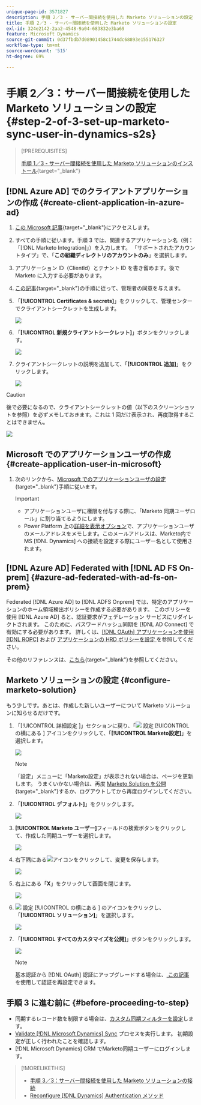 ```yaml
---
unique-page-id: 3571827
description: 手順 2／3 - サーバー間接続を使用した Marketo ソリューションの設定 - Marketo ドキュメント - 製品ドキュメント
title: 手順 2／3 - サーバー間接続を使用した Marketo ソリューションの設定
exl-id: 324e2142-2aa2-4548-9a04-683832e3ba69
feature: Microsoft Dynamics
source-git-commit: 0d37fbdb7d08901458c1744dc68893e155176327
workflow-type: tm+mt
source-wordcount: '515'
ht-degree: 69%

---
```


# 手順 2／3：サーバー間接続を使用した Marketo ソリューションの設定 {#step-2-of-3-set-up-marketo-sync-user-in-dynamics-s2s}

>[!PREREQUISITES]
>
>[手順 1／3 - サーバー間接続を使用した Marketo ソリューションのインストール](/help/marketo/product-docs/crm-sync/microsoft-dynamics-sync/sync-setup/microsoft-dynamics-365-with-s2s-connection/step-1-of-3-install.md){target="_blank"}

## [!DNL Azure AD] でのクライアントアプリケーションの作成 {#create-client-application-in-azure-ad}

1. [この Microsoft 記事](https://docs.microsoft.com/ja-jp/powerapps/developer/common-data-service/walkthrough-register-app-azure-active-directory#create-an-application-registration){target="_blank"}にアクセスします。

1. すべての手順に従います。手順 3 では、関連するアプリケーション名（例：「[!DNL Marketo Integration]」）を入力します。 「サポートされたアカウントタイプ」で、「**この組織ディレクトリのアカウントのみ**」を選択します。

1. アプリケーション ID（ClientId）とテナント ID を書き留めます。後で Marketo に入力する必要があります。

1. [この記事](/help/marketo/product-docs/crm-sync/microsoft-dynamics-sync/sync-setup/grant-consent-for-client-id-and-app-registration.md){target="_blank"}の手順に従って、管理者の同意を与えます。

1. 「**[!UICONTROL Certificates &amp; secrets]**」をクリックして、管理センターでクライアントシークレットを生成します。

   ![](assets/step-2-of-3-set-up-marketo-sync-user-in-dynamics-s2s-1.png)

1. 「**[!UICONTROL 新規クライアントシークレット]**」ボタンをクリックします。

   ![](assets/step-2-of-3-set-up-marketo-sync-user-in-dynamics-s2s-2.png)

1. クライアントシークレットの説明を追加して、「**[!UICONTROL 追加]**」をクリックします。

   ![](assets/step-2-of-3-set-up-marketo-sync-user-in-dynamics-s2s-3.png)

>[!CAUTION]
>
>後で必要になるので、クライアントシークレットの値（以下のスクリーンショットを参照）を必ずメモしておきます。これは 1 回だけ表示され、再度取得することはできません。

![](assets/step-2-of-3-set-up-marketo-sync-user-in-dynamics-s2s-4.png)

## Microsoft でのアプリケーションユーザの作成 {#create-application-user-in-microsoft}

1. 次のリンクから、[Microsoft でのアプリケーションユーザの設定](https://docs.microsoft.com/ja-jp/powerapps/developer/common-data-service/use-single-tenant-server-server-authentication#application-user-creation){target="_blank"}手順に従います。

   >[!IMPORTANT]
   >
   >* アプリケーションユーザに権限を付与する際に、「Marketo 同期ユーザロール」に割り当てるようにします。
   >* Power Platform 上の[詳細を表示オプション](https://docs.microsoft.com/ja-jp/power-platform/admin/manage-application-users#view-or-edit-the-details-of-an-application-user)で、アプリケーションユーザのメールアドレスをメモします。このメールアドレスは、Marketo内で MS [!DNL Dynamics] への接続を設定する際にユーザー名として使用されます。

## [!DNL Azure AD] Federated with [!DNL AD FS On-prem] {#azure-ad-federated-with-ad-fs-on-prem}

Federated [!DNL Azure AD] to [!DNL ADFS Onprem] では、特定のアプリケーションのホーム領域検出ポリシーを作成する必要があります。 このポリシーを使用 [!DNL Azure AD] ると、認証要求がフェデレーション サービスにリダイレクトされます。 このために、パスワードハッシュ同期を [!DNL AD Connect] で有効にする必要があります。 詳しくは、[[!DNL OAuth]  アプリケーションを使用  [!DNL ROPC]](https://docs.microsoft.com/ja-jp/azure/active-directory/develop/v2-oauth-ropc) および [ アプリケーションの HRD ポリシーを設定 ](https://docs.microsoft.com/ja-jp/azure/active-directory/manage-apps/configure-authentication-for-federated-users-portal#example-set-an-hrd-policy-for-an-application) を参照してください。

その他のリファレンスは、[こちら](https://docs.microsoft.com/ja-jp/azure/active-directory/reports-monitoring/concept-all-sign-ins#:~:text=%E5%AF%BE%E8%A9%B1%E5%9E%8B%E3%83%A6%E3%83%BC%E3%82%B6%E3%83%BC%20%E3%82%B5%E3%82%A4%E3%83%B3%E3%82%A4%E3%83%B3%E3%81%AF%E3%80%81%E3%83%A6%E3%83%BC%E3%82%B6%E3%83%BC%E3%81%8C%20Azure%20AD%20%E3%81%AB%E8%AA%8D%E8%A8%BC%E8%A6%81%E7%B4%A0%E3%82%92%E6%8F%90%E4%BE%9B%E3%81%99%E3%82%8B%E3%81%8B%E3%80%81Azure%20AD%20%E3%81%BE%E3%81%9F%E3%81%AF%E3%83%98%E3%83%AB%E3%83%91%E3%83%BC%20%E3%82%A2%E3%83%97%E3%83%AA%20%28Microsoft%20Authenticator%20%E3%82%A2%E3%83%97%E3%83%AA%E3%81%AA%E3%81%A9%29%20%E3%81%A8%E7%9B%B4%E6%8E%A5%E3%82%84%E3%82%8A%E5%8F%96%E3%82%8A%E3%81%99%E3%82%8B%E3%82%B5%E3%82%A4%E3%83%B3%E3%82%A4%E3%83%B3%E3%81%A7%E3%81%99%E3%80%82&text=%E3%81%93%E3%81%AE%E3%83%AD%E3%82%B0%E3%81%AB%E3%81%AF%E3%80%81Azure%20AD%20%E3%81%A8%E9%80%A3%E6%90%BA%E3%81%97%E3%81%A6%E3%81%84%E3%82%8B%20ID%20%E3%83%97%E3%83%AD%E3%83%90%E3%82%A4%E3%83%80%E3%83%BC%E3%81%AB%E3%82%88%E3%82%8B%E3%83%95%E3%82%A7%E3%83%87%E3%83%AC%E3%83%BC%E3%82%B7%E3%83%A7%E3%83%B3%20%E3%82%B5%E3%82%A4%E3%83%B3%E3%82%A4%E3%83%B3%E3%82%82%E5%90%AB%E3%81%BE%E3%82%8C%E3%81%BE%E3%81%99%E3%80%82){target="_blank"}を参照してください。

## Marketo ソリューションの設定 {#configure-marketo-solution}

もう少しです。あとは、作成した新しいユーザーについて Marketo ソルーションに知らせるだけです。

1. 「[!UICONTROL  詳細設定 ]」セクションに戻り、「![](assets/image2015-5-13-15-3a49-3a19.png) 設定 [!UICONTROL  の横にある ] アイコンをクリックして、「**[!UICONTROL Marketo設定]**」を選択します。

   ![](assets/fourteen.png)

   >[!NOTE]
   >
   >「設定」メニューに「Marketo設定」が表示されない場合は、ページを更新します。 うまくいかない場合は、再度 [Marketo Solution を公開](/help/marketo/product-docs/crm-sync/microsoft-dynamics-sync/sync-setup/microsoft-dynamics-365-with-s2s-connection/step-1-of-3-install.md){target="_blank"}するか、ログアウトしてから再度ログインしてください。

1. 「**[!UICONTROL デフォルト]**」をクリックします。

   ![](assets/fifteen.png)

1. **[!UICONTROL Marketo ユーザー]**&#x200B;フィールドの検索ボタンをクリックして、作成した同期ユーザーを選択します。

   ![](assets/sixteen.png)

1. 右下隅にある![](assets/image2015-3-13-15-3a10-3a11.png)アイコンをクリックして、変更を保存します。

   ![](assets/image2015-3-13-15-3a3-3a3.png)

1. 右上にある「**X**」をクリックして画面を閉じます。

   ![](assets/seventeen.png)

1. ![](assets/image2015-5-13-15-3a49-3a19-1.png) 設定 [!UICONTROL  の横にある ] のアイコンをクリックし、「**[!UICONTROL ソリューション]**」を選択します。

   ![](assets/eighteen.png)

1. 「**[!UICONTROL すべてのカスタマイズを公開]**」ボタンをクリックします。

   ![](assets/nineteen.png)

   >[!NOTE]
   >
   >基本認証から [!DNL OAuth] 認証にアップグレードする場合は、[ この記事 ](/help/marketo/product-docs/crm-sync/microsoft-dynamics-sync/sync-setup/reconfigure-dynamics-authentication-method.md) を使用して認証を再設定できます。

## 手順 3 に進む前に {#before-proceeding-to-step}

* 同期するレコード数を制限する場合は、[カスタム同期フィルターを設定](/help/marketo/product-docs/crm-sync/microsoft-dynamics-sync/create-a-custom-dynamics-sync-filter.md)します。
* [Validate [!DNL Microsoft Dynamics] Sync](/help/marketo/product-docs/crm-sync/microsoft-dynamics-sync/sync-setup/validate-microsoft-dynamics-sync.md) プロセスを実行します。 初期設定が正しく行われたことを確認します。
* [!DNL Microsoft Dynamics] CRM でMarketo同期ユーザーにログインします。

>[!MORELIKETHIS]
>
>* [手順 3／3：サーバー間接続を使用した Marketo ソリューションの接続](/help/marketo/product-docs/crm-sync/microsoft-dynamics-sync/sync-setup/microsoft-dynamics-365-with-s2s-connection/step-3-of-3-connect.md)
>* [Reconfigure [!DNL Dynamics] Authentication メソッド ](/help/marketo/product-docs/crm-sync/microsoft-dynamics-sync/sync-setup/reconfigure-dynamics-authentication-method.md)
